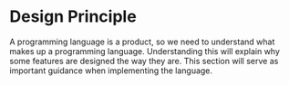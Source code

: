 # Design Principle

A programming language is a product, so we need to understand what makes up a programming language. Understanding this will explain why some features are designed the way they are. This section will serve as important guidance when implementing the language.
